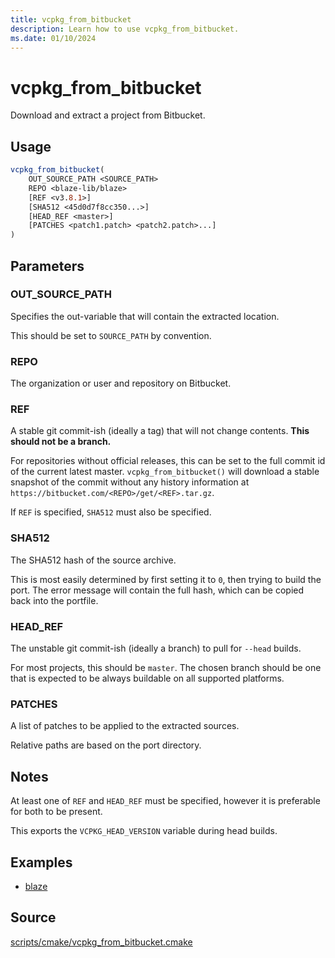 ```yaml
---
title: vcpkg_from_bitbucket
description: Learn how to use vcpkg_from_bitbucket.
ms.date: 01/10/2024
---
```

# vcpkg_from_bitbucket

Download and extract a project from Bitbucket.

## Usage

```cmake
vcpkg_from_bitbucket(
    OUT_SOURCE_PATH <SOURCE_PATH>
    REPO <blaze-lib/blaze>
    [REF <v3.8.1>]
    [SHA512 <45d0d7f8cc350...>]
    [HEAD_REF <master>]
    [PATCHES <patch1.patch> <patch2.patch>...]
)
```

## Parameters

### OUT_SOURCE_PATH

Specifies the out-variable that will contain the extracted location.

This should be set to `SOURCE_PATH` by convention.

### REPO

The organization or user and repository on Bitbucket.

### REF

A stable git commit-ish (ideally a tag) that will not change contents. **This should not be a branch.**

For repositories without official releases, this can be set to the full commit id of the current latest master. `vcpkg_from_bitbucket()` will download a stable snapshot of the commit without any history information at `https://bitbucket.com/<REPO>/get/<REF>.tar.gz`.

If `REF` is specified, `SHA512` must also be specified.

### SHA512

The SHA512 hash of the source archive.

This is most easily determined by first setting it to `0`, then trying to build the port. The error message will contain the full hash, which can be copied back into the portfile.

### HEAD_REF

The unstable git commit-ish (ideally a branch) to pull for `--head` builds.

For most projects, this should be `master`. The chosen branch should be one that is expected to be always buildable on all supported platforms.

### PATCHES

A list of patches to be applied to the extracted sources.

Relative paths are based on the port directory.

## Notes

At least one of `REF` and `HEAD_REF` must be specified, however it is preferable for both to be present.

This exports the `VCPKG_HEAD_VERSION` variable during head builds.

## Examples

- [blaze](https://github.com/Microsoft/vcpkg/blob/master/ports/blaze/portfile.cmake)

## Source

[scripts/cmake/vcpkg\_from\_bitbucket.cmake](https://github.com/Microsoft/vcpkg/blob/master/scripts/cmake/vcpkg_from_bitbucket.cmake)
